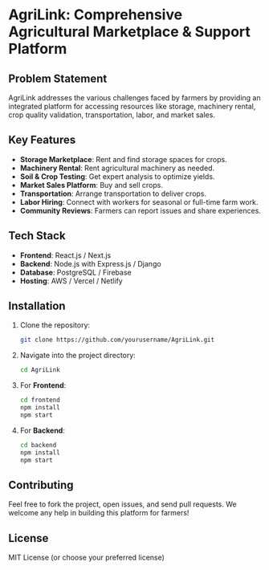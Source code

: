 # AgriLink: Comprehensive Agricultural Marketplace & Support Platform

## Problem Statement
AgriLink addresses the various challenges faced by farmers by providing an integrated platform for accessing resources like storage, machinery rental, crop quality validation, transportation, labor, and market sales.

## Key Features
- **Storage Marketplace**: Rent and find storage spaces for crops.
- **Machinery Rental**: Rent agricultural machinery as needed.
- **Soil & Crop Testing**: Get expert analysis to optimize yields.
- **Market Sales Platform**: Buy and sell crops.
- **Transportation**: Arrange transportation to deliver crops.
- **Labor Hiring**: Connect with workers for seasonal or full-time farm work.
- **Community Reviews**: Farmers can report issues and share experiences.

## Tech Stack
- **Frontend**: React.js / Next.js
- **Backend**: Node.js with Express.js / Django
- **Database**: PostgreSQL / Firebase
- **Hosting**: AWS / Vercel / Netlify

## Installation
1. Clone the repository: 
    ```bash
    git clone https://github.com/yourusername/AgriLink.git
    ```
2. Navigate into the project directory:
    ```bash
    cd AgriLink
    ```

3. For **Frontend**:
    ```bash
    cd frontend
    npm install
    npm start
    ```

4. For **Backend**:
    ```bash
    cd backend
    npm install
    npm start
    ```

## Contributing
Feel free to fork the project, open issues, and send pull requests. We welcome any help in building this platform for farmers!

## License
MIT License (or choose your preferred license)
